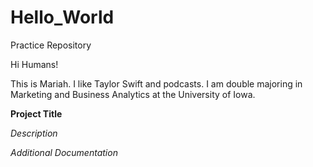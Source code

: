 # Hello_World

Practice Repository

Hi Humans!

This is Mariah. I like Taylor Swift and podcasts. I am double majoring in Marketing and Business Analytics at the University of Iowa.


**Project Title**

_Description_

_Additional Documentation_
